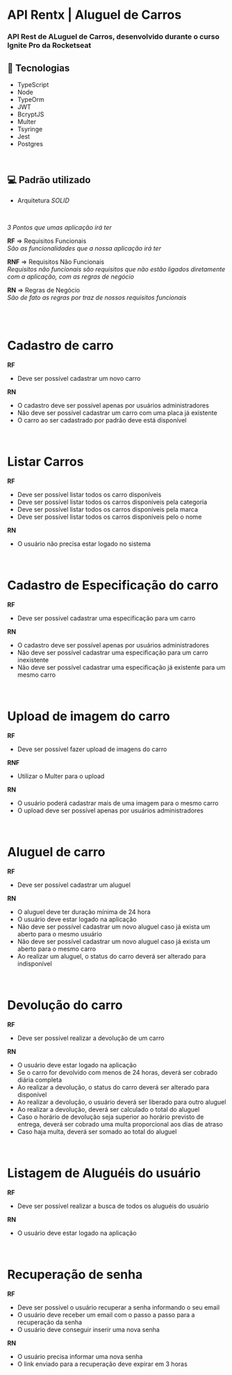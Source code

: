 # API Rentx | Aluguel de Carros

<h3>API Rest de ALuguel de Carros, desenvolvido durante o curso <b>Ignite Pro</b> da <b>Rocketseat</b>

## 🚀 Tecnologias
- TypeScript
- Node
- TypeOrm
- JWT
- BcryptJS
- Multer
- Tsyringe
- Jest
- Postgres

<br>

## 💻 Padrão utilizado
- Arquitetura *SOLID*

<br>

*3 Pontos que umas aplicação irá ter*

**RF** => Requisitos Funcionais <br>
    *São as funcionalidades que a nossa aplicação irá ter*
<br>

**RNF** => Requisitos Não Funcionais<br>
    *Requisitos não funcionais são requisitos que não estão ligados diretamente com a aplicação, com as regras de negócio*
<br>

**RN** => Regras de Negócio<br>
    *São de fato as regras por traz de nossos requisitos funcionais*


##
<br>


# Cadastro de carro

**RF**
* Deve ser possível cadastrar um novo carro


**RN**
* O cadastro deve ser possível apenas por usuários administradores 
* Não deve ser possível cadastrar um carro com uma placa já existente
* O carro ao ser cadastrado por padrão deve está disponível

<br>

# Listar Carros

**RF**
* Deve ser possível listar todos os carro disponíveis
* Deve ser possível listar todos os carros disponíveis pela categoria
* Deve ser possível listar todos os carros disponíveis pela marca
* Deve ser possível listar todos os carros disponíveis pelo o nome

**RN**
* O usuário não precisa estar logado no sistema

<br>

# Cadastro de Especificação do carro

**RF**
* Deve ser possível cadastrar uma especificação para um carro

**RN**
* O cadastro deve ser possível apenas por usuários administradores
* Não deve ser possível cadastrar uma especificação para um carro inexistente
* Não deve ser possível cadastrar uma especificação já existente para um mesmo carro

<br>

# Upload de imagem do carro

**RF**
* Deve ser possível fazer upload de imagens do carro

**RNF**
* Utilizar o Multer para o upload

**RN**
* O usuário poderá cadastrar mais de uma imagem para o mesmo carro
* O upload deve ser possível apenas por usuários administradores

<br>

# Aluguel de carro

**RF**
* Deve ser possível cadastrar um aluguel 

**RN**
* O aluguel deve ter duração mínima de 24 hora
* O usuário deve estar logado na aplicação
* Não deve ser possível cadastrar um novo aluguel caso já exista um aberto para o mesmo usuário
* Não deve ser possível cadastrar um novo aluguel caso já exista um aberto para o mesmo carro
* Ao realizar um aluguel, o status do carro deverá ser alterado para indisponível

<br>

# Devolução do carro

**RF**
* Deve ser possível realizar a devolução de um carro

**RN**
* O usuário deve estar logado na aplicação
* Se o carro for devolvido com menos de 24 horas, deverá ser cobrado diária completa
* Ao realizar a devolução, o status do carro deverá ser alterado para disponível
* Ao realizar a devolução, o usuário deverá ser liberado para outro aluguel
* Ao realizar a devolução, deverá ser calculado o total do aluguel
* Caso o horário de devolução seja superior ao horário previsto de entrega, deverá ser cobrado uma multa proporcional aos dias de atraso
* Caso haja multa, deverá ser somado ao total do aluguel

<br>

# Listagem de Aluguéis do usuário

**RF**
* Deve ser possível realizar a busca de todos os aluguéis do usuário

**RN**
* O usuário deve estar logado na aplicação

<br>

# Recuperação de senha

**RF**
* Deve ser possível o usuário recuperar a senha informando o seu email
* O usuário deve receber um email com o passo a passo para a recuperação da senha
* O usuário deve conseguir inserir uma nova senha

**RN**
* O usuário precisa informar uma nova senha
* O link enviado para a recuperação deve expirar em 3 horas